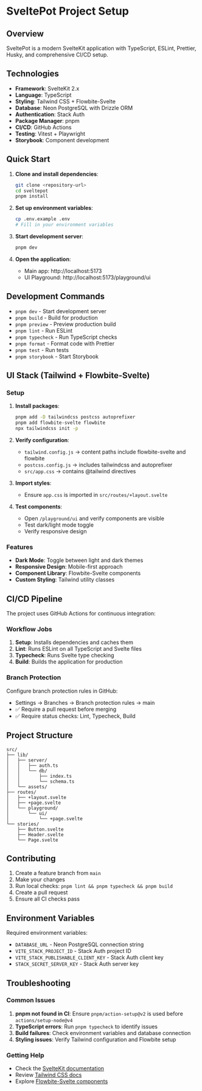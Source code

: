 # SveltePot Project Setup

## Overview

SveltePot is a modern SvelteKit application with TypeScript, ESLint, Prettier, Husky, and comprehensive CI/CD setup.

## Technologies

- **Framework**: SvelteKit 2.x
- **Language**: TypeScript
- **Styling**: Tailwind CSS + Flowbite-Svelte
- **Database**: Neon PostgreSQL with Drizzle ORM
- **Authentication**: Stack Auth
- **Package Manager**: pnpm
- **CI/CD**: GitHub Actions
- **Testing**: Vitest + Playwright
- **Storybook**: Component development

## Quick Start

1. **Clone and install dependencies**:

   ```bash
   git clone <repository-url>
   cd sveltepot
   pnpm install
   ```

2. **Set up environment variables**:

   ```bash
   cp .env.example .env
   # Fill in your environment variables
   ```

3. **Start development server**:

   ```bash
   pnpm dev
   ```

4. **Open the application**:
   - Main app: http://localhost:5173
   - UI Playground: http://localhost:5173/playground/ui

## Development Commands

- `pnpm dev` - Start development server
- `pnpm build` - Build for production
- `pnpm preview` - Preview production build
- `pnpm lint` - Run ESLint
- `pnpm typecheck` - Run TypeScript checks
- `pnpm format` - Format code with Prettier
- `pnpm test` - Run tests
- `pnpm storybook` - Start Storybook

## UI Stack (Tailwind + Flowbite-Svelte)

### Setup

1. **Install packages**:

   ```bash
   pnpm add -D tailwindcss postcss autoprefixer
   pnpm add flowbite-svelte flowbite
   npx tailwindcss init -p
   ```

2. **Verify configuration**:
   - `tailwind.config.js` → content paths include flowbite-svelte and flowbite
   - `postcss.config.js` → includes tailwindcss and autoprefixer
   - `src/app.css` → contains @tailwind directives

3. **Import styles**:
   - Ensure `app.css` is imported in `src/routes/+layout.svelte`

4. **Test components**:
   - Open `/playground/ui` and verify components are visible
   - Test dark/light mode toggle
   - Verify responsive design

### Features

- **Dark Mode**: Toggle between light and dark themes
- **Responsive Design**: Mobile-first approach
- **Component Library**: Flowbite-Svelte components
- **Custom Styling**: Tailwind utility classes

## CI/CD Pipeline

The project uses GitHub Actions for continuous integration:

### Workflow Jobs

1. **Setup**: Installs dependencies and caches them
2. **Lint**: Runs ESLint on all TypeScript and Svelte files
3. **Typecheck**: Runs Svelte type checking
4. **Build**: Builds the application for production

### Branch Protection

Configure branch protection rules in GitHub:

- Settings → Branches → Branch protection rules → main
- ✅ Require a pull request before merging
- ✅ Require status checks: Lint, Typecheck, Build

## Project Structure

```
src/
├── lib/
│   ├── server/
│   │   ├── auth.ts
│   │   └── db/
│   │       ├── index.ts
│   │       └── schema.ts
│   └── assets/
├── routes/
│   ├── +layout.svelte
│   ├── +page.svelte
│   └── playground/
│       └── ui/
│           └── +page.svelte
└── stories/
    ├── Button.svelte
    ├── Header.svelte
    └── Page.svelte
```

## Contributing

1. Create a feature branch from `main`
2. Make your changes
3. Run local checks: `pnpm lint && pnpm typecheck && pnpm build`
4. Create a pull request
5. Ensure all CI checks pass

## Environment Variables

Required environment variables:

- `DATABASE_URL` - Neon PostgreSQL connection string
- `VITE_STACK_PROJECT_ID` - Stack Auth project ID
- `VITE_STACK_PUBLISHABLE_CLIENT_KEY` - Stack Auth client key
- `STACK_SECRET_SERVER_KEY` - Stack Auth server key

## Troubleshooting

### Common Issues

1. **pnpm not found in CI**: Ensure `pnpm/action-setup@v2` is used before `actions/setup-node@v4`
2. **TypeScript errors**: Run `pnpm typecheck` to identify issues
3. **Build failures**: Check environment variables and database connection
4. **Styling issues**: Verify Tailwind configuration and Flowbite setup

### Getting Help

- Check the [SvelteKit documentation](https://kit.svelte.dev/)
- Review [Tailwind CSS docs](https://tailwindcss.com/)
- Explore [Flowbite-Svelte components](https://flowbite-svelte.com/)

